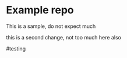 # Example repo
This is a sample, do not expect much

this is a second change, not too much here also

#testing